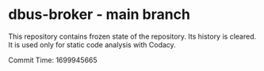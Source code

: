 # dbus-broker - main branch

This repository contains frozen state of the repository.
Its history is cleared. It is used only for static code
analysis with Codacy.

Commit Time: 1699945665
